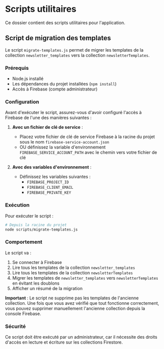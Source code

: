 # Scripts utilitaires

Ce dossier contient des scripts utilitaires pour l'application.

## Script de migration des templates

Le script `migrate-templates.js` permet de migrer les templates de la collection `newsletter_templates` vers la collection `newsletterTemplates`.

### Prérequis

- Node.js installé
- Les dépendances du projet installées (`npm install`)
- Accès à Firebase (compte administrateur)

### Configuration

Avant d'exécuter le script, assurez-vous d'avoir configuré l'accès à Firebase de l'une des manières suivantes :

1. **Avec un fichier de clé de service** :
   - Placez votre fichier de clé de service Firebase à la racine du projet sous le nom `firebase-service-account.json`
   - OU définissez la variable d'environnement `FIREBASE_SERVICE_ACCOUNT_PATH` avec le chemin vers votre fichier de clé

2. **Avec des variables d'environnement** :
   - Définissez les variables suivantes :
     - `FIREBASE_PROJECT_ID`
     - `FIREBASE_CLIENT_EMAIL`
     - `FIREBASE_PRIVATE_KEY`

### Exécution

Pour exécuter le script :

```bash
# Depuis la racine du projet
node scripts/migrate-templates.js
```

### Comportement

Le script va :
1. Se connecter à Firebase
2. Lire tous les templates de la collection `newsletter_templates`
3. Lire tous les templates de la collection `newsletterTemplates`
4. Migrer les templates de `newsletter_templates` vers `newsletterTemplates` en évitant les doublons
5. Afficher un résumé de la migration

**Important** : Le script ne supprime pas les templates de l'ancienne collection. Une fois que vous avez vérifié que tout fonctionne correctement, vous pouvez supprimer manuellement l'ancienne collection depuis la console Firebase.

### Sécurité

Ce script doit être exécuté par un administrateur, car il nécessite des droits d'accès en lecture et écriture sur les collections Firestore. 